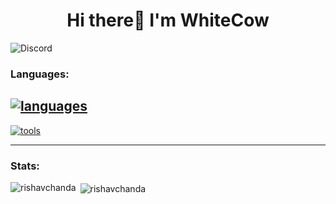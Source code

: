 ## <h1 align="center">Hi there👋 I'm WhiteCow</h1>

![Discord](https://discord.c99.nl/widget/theme-1/726709068835717140.png)

<h3 align="left">Languages:</h3>

## [![languages](https://skillicons.dev/icons?i=py,nodejs,vue)](https://skillicons.dev)

[![tools](https://skillicons.dev/icons?i=vscode,discord,arduino)](https://skillicons.dev)

---

<h3 align="left">Stats:</h3>

<p><img align="left" src="https://github-readme-stats.vercel.app/api/top-langs?username=whitecow410&show_icons=true&theme=dark)" alt="rishavchanda" /></p>

<p>&nbsp;<img align="center" src="https://github-readme-stats.vercel.app/api?username=whitecow410&show_icons=true&theme=dark)" alt="rishavchanda" /></p>
